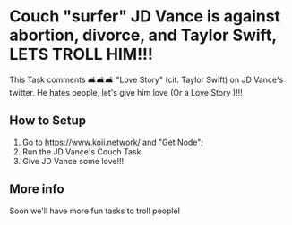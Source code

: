 # Couch "surfer" JD Vance is against abortion, divorce, and Taylor Swift, LETS TROLL HIM!!!

This Task comments 🛋️🛋️🛋️ "Love Story" (cit. Taylor Swift) on JD Vance's twitter.
He hates people, let's give him love (Or a Love Story )!!!

## How to Setup

1. Go to https://www.koii.network/ and "Get Node";
2. Run the JD Vance's Couch Task
3. Give JD Vance some love!!!

## More info

Soon we'll have more fun tasks to troll people!